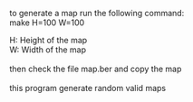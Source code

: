 to generate a map run the following command: \
  make H=100 W=100
  
  H: Height of the map \
  W: Width of the map \
  \
  then check the file map.ber and copy the map
  \
  \
  this program generate random valid maps
